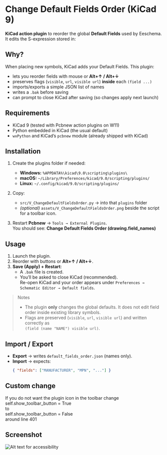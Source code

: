 # Change Default Fields Order (KiCad 9)

**KiCad action plugin** to reorder the global **Default Fields** used by Eeschema.  
It edits the S-expression stored in:


## Why?

When placing new symbols, KiCad adds your Default Fields. This plugin:
- lets you reorder fields with mouse or **Alt+↑ / Alt+↓**
- preserves flags (`visible`, `url`, `visible url`) **inside** each `(field ...)`
- imports/exports a simple JSON list of names
- writes a `.bak` before saving
- can prompt to close KiCad after saving (so changes apply next launch)

## Requirements

- KiCad 9 (tested with Pcbnew action plugins on W11)
- Python embedded in KiCad (the usual default)
- `wxPython` and KiCad’s `pcbnew` module (already shipped with KiCad)

## Installation

1. Create the plugins folder if needed:
   - **Windows:** `%APPDATA%\kicad\9.0\scripting\plugins\`
   - **macOS:** `~/Library/Preferences/kicad/9.0/scripting/plugins/`
   - **Linux:** `~/.config/kicad/9.0/scripting/plugins/`

2. Copy:
   - `src/V_ChangeDefaultFieldsOrder.py` → into that `plugins` folder  
   - *(optional)* `assets/V_ChangeDefaultFieldsOrder.png` beside the script for a toolbar icon.

3. Restart **Pcbnew** → `Tools → External Plugins`.  
   You should see: **Change Default Fields Order (drawing.field_names)**

## Usage

1. Launch the plugin.
2. Reorder with buttons or **Alt+↑ / Alt+↓**.
3. **Save (Apply) + Restart**:
   - A `.bak` file is created.
   - You’ll be asked to close KiCad (recommended).  
     Re-open KiCad and your order appears under `Preferences → Schematic Editor → Default fields`.

> Notes
> - The plugin **only** changes the global defaults. It does not edit field order inside existing library symbols.
> - Flags are preserved (`visible`, `url`, `visible url`) and written correctly as  
>   `(field (name "NAME") visible url)`.

## Import / Export

- **Export** → writes `default_fields_order.json` (names only).
- **Import** → expects:
  ```json
  { "fields": ["MANUFACTURER", "MPN", "..."] }

 ## Custom change
If you do not want the plugin icon in the toolbar change  
self.show_toolbar_button = True  
to  
self.show_toolbar_button = False  
around line 401

## Screenshot
![Alt text for accessibility](assets/V_SC_Change-default-fileds-order-1.jpg)

